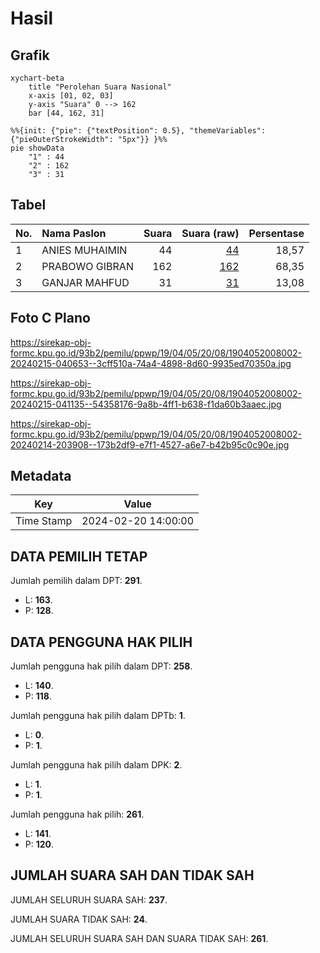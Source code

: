 # Hasil

## Grafik

```mermaid
xychart-beta
    title "Perolehan Suara Nasional"
    x-axis [01, 02, 03]
    y-axis "Suara" 0 --> 162
    bar [44, 162, 31]
```

```mermaid
%%{init: {"pie": {"textPosition": 0.5}, "themeVariables": {"pieOuterStrokeWidth": "5px"}} }%%
pie showData
    "1" : 44
    "2" : 162
    "3" : 31
```

## Tabel

| No. | Nama Paslon    | Suara | Suara (raw) | Persentase |
|:--- |:-------------- | -----:| -----------:| ----------:|
| 1   | ANIES MUHAIMIN | 44    | [44][p-1]   | 18,57      |
| 2   | PRABOWO GIBRAN | 162   | [162][p-2]  | 68,35      |
| 3   | GANJAR MAHFUD  | 31    | [31][p-3]   | 13,08      |


[p-1]: https://github.com/gigit-pemilu/pemilu-2024/blob/main/pilpres/hitung-suara/sub/19-kepulauan-bangka-belitung/sub/04-bangka-tengah/sub/05-namang/sub/2008-bukit-kijang/sub/002-tps/sub/paslon-1.txt
[p-2]: https://github.com/gigit-pemilu/pemilu-2024/blob/main/pilpres/hitung-suara/sub/19-kepulauan-bangka-belitung/sub/04-bangka-tengah/sub/05-namang/sub/2008-bukit-kijang/sub/002-tps/sub/paslon-2.txt
[p-3]: https://github.com/gigit-pemilu/pemilu-2024/blob/main/pilpres/hitung-suara/sub/19-kepulauan-bangka-belitung/sub/04-bangka-tengah/sub/05-namang/sub/2008-bukit-kijang/sub/002-tps/sub/paslon-3.txt

## Foto C Plano

https://sirekap-obj-formc.kpu.go.id/93b2/pemilu/ppwp/19/04/05/20/08/1904052008002-20240215-040653--3cff510a-74a4-4898-8d60-9935ed70350a.jpg

https://sirekap-obj-formc.kpu.go.id/93b2/pemilu/ppwp/19/04/05/20/08/1904052008002-20240215-041135--54358176-9a8b-4ff1-b638-f1da60b3aaec.jpg

https://sirekap-obj-formc.kpu.go.id/93b2/pemilu/ppwp/19/04/05/20/08/1904052008002-20240214-203908--173b2df9-e7f1-4527-a6e7-b42b95c0c90e.jpg


## Metadata

| Key        | Value               |
| ---------- | ------------------- |
| Time Stamp | 2024-02-20 14:00:00 |


## DATA PEMILIH TETAP

Jumlah pemilih dalam DPT: **291**.
 * L: **163**.
 * P: **128**.

## DATA PENGGUNA HAK PILIH

Jumlah pengguna hak pilih dalam DPT: **258**.
 * L: **140**.
 * P: **118**.

Jumlah pengguna hak pilih dalam DPTb: **1**.
 * L: **0**.
 * P: **1**.

Jumlah pengguna hak pilih dalam DPK: **2**.
 * L: **1**.
 * P: **1**.

Jumlah pengguna hak pilih: **261**.
 * L: **141**.
 * P: **120**.

## JUMLAH SUARA SAH DAN TIDAK SAH

JUMLAH SELURUH SUARA SAH: **237**.

JUMLAH SUARA TIDAK SAH: **24**.

JUMLAH SELURUH SUARA SAH DAN SUARA TIDAK SAH: **261**.


